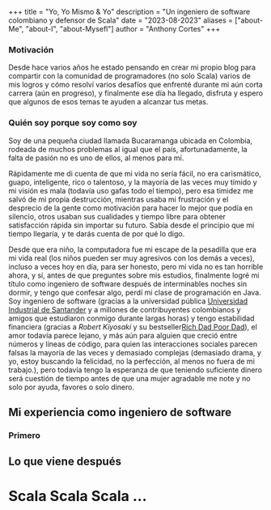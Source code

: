 +++
title = "Yo, Yo Mismo & Yo"
description = "Un ingeniero de software colombiano y defensor de Scala"
date = "2023-08-2023"
aliases = ["about-Me", "about-I", "about-Mysefl"]
author = "Anthony Cortes"
+++

### Motivación

Desde hace varios años he estado pensando en crear mi propio blog para compartir con la comunidad de programadores (no solo Scala)
varios de mis logros y cómo resolví varios desafíos
que enfrenté durante mi aún corta carrera (aún en progreso), y finalmente ese día ha llegado, disfruta y espero que algunos 
de esos temas te ayuden a alcanzar tus metas.

### Quién soy porque soy como soy

Soy de una pequeña ciudad llamada Bucaramanga ubicada en Colombia, rodeada de muchos problemas al igual que el país,
afortunadamente, la falta de pasión no es uno de ellos, al menos para mí.

Rápidamente me di cuenta de que mi vida no sería fácil, no era carismático, guapo, inteligente, rico o talentoso, y la 
mayoría de las veces muy tímido y mi visión es mala (todavía uso gafas todo el tiempo), pero esa timidez me salvó de mi 
propia destrucción, mientras usaba mi frustración y el desprecio de la gente como motivación para hacer lo mejor que 
podía en silencio, otros usaban sus cualidades y tiempo libre para obtener satisfacción rápida sin importar su futuro. 
Sabía desde el principio que mi tiempo llegaría, y te darás cuenta de por qué lo digo.

Desde que era niño, la computadora fue mi escape de la pesadilla que era mi vida real (los niños pueden ser muy agresivos con los demás a veces), 
incluso a veces hoy en día, para ser honesto, pero mi vida no es tan horrible ahora, y sí, antes de que preguntes sobre mis estudios, 
finalmente logré mi título como ingeniero de software después de interminables noches sin dormir, y tengo que confesar algo, 
perdí mi clase de programación en Java. Soy ingeniero de software (gracias a la universidad pública [Universidad Industrial de Santander](https://uis.edu.co) 
y a millones de contribuyentes colombianos y amigos que estudiaron conmigo durante largas horas) y tengo estabilidad financiera 
(gracias a _Robert Kiyosaki_ y su bestseller[Rich Dad Poor Dad](https://www.goodreads.com/book/show/69571.Rich_Dad_Poor_Dad)), 
el amor todavía parece lejano, y más aún para alguien que creció entre números y líneas de código, para quien las interacciones 
sociales parecen falsas la mayoría de las veces y demasiado complejas (demasiado drama, y yo, estoy buscando la felicidad, 
no la perfección, al menos no fuera de mi trabajo.), pero todavía tengo  la esperanza de que teniendo suficiente dinero será 
cuestión de tiempo antes de que una mujer agradable me note y no solo por ayuda, favores o solo dinero.

## Mi experiencia como ingeniero de software

### Primero

## Lo que viene después

# Scala Scala Scala ...
